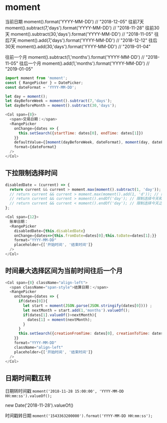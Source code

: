 # moment

当前日期 moment().format('YYYY-MM-DD') // "2018-12-05"
往前7天  moment().subtract(7,'days').format('YYYY-MM-DD')  // "2018-11-28"
往前30天 moment().subtract(30,'days').format('YYYY-MM-DD') // "2018-11-05"
往后7天  moment().add(7,'days').format('YYYY-MM-DD')  // "2018-12-12"
往后30天 moment().add(30,'days').format('YYYY-MM-DD') // "2019-01-04"

往前一个月 moment().subtract(1,'months').format('YYYY-MM-DD') // "2018-11-05"
往后一个月 moment().add(1,'months').format('YYYY-MM-DD') // "2019-01-05"

```js
import moment from 'moment';
const { RangePicker } = DatePicker;
const dateFormat = 'YYYY-MM-DD';

let day = moment();
let dayBeforeWeek = moment().subtract(7,'days');
let dayBeforeMonth = moment().subtract(30,'days');

<Col span={8}>
  <span>交易日期：</span>
  <RangePicker
    onChange={dates => {
      this.setSearch({startTime: dates[0], endTime: dates[1]})
    }}
    defaultValue={[moment(dayBeforeWeek, dateFormat), moment(day, dateFormat)]}
    format={dateFormat}
  />
</Col>
```

## 下拉限制选择时间

```js
disabledDate = (current) => {
  return current && current > moment.max(moment().subtract(1, 'day')); // 限制选择前一天的日期
  // return current && current > moment.max(moment().add(1, 'd')); // 限制选择后一天的日期
  // return current && current > moment().endOf('day'); // 限制选择今天和今天之前的日期
  // return current && current < moment().endOf('day'); // 限制选择今天之后的日期
};

<Col span={12}>
  账单日期：
  <RangePicker
    disabledDate={this.disabledDate}
    onChange={dates=>{this.fromDate=dates[0];this.toDate=dates[1];}}
    format="YYYY-MM-DD"
    placeholder={['开始时间', '结束时间']}
  />
</Col>
```

## 时间最大选择区间为当前时间往后一个月

```js
<Col span={8} className="align-left">
  <span className="span-style">结算日期：</span>
  <RangePicker
    onChange={dates => {
      if(dates[0]){
        let start = moment(JSON.parse(JSON.stringify(dates[0]))) ;
        let nextMonth = start.add(1,'months').valueOf();
        if(dates[1].valueOf()>nextMonth){
          dates[1] = moment(nextMonth);
        }
      }
      this.setSearch({creationFromTime: dates[0], creationToTime: dates[1]})
    }}
    format="YYYY-MM-DD"
    className="align-left"
    placeholder={['开始时间', '结束时间']}
  />
</Col>
```

## 日期时间戳互转

日期转时间戳
`moment('2018-11-28 15:00:00', 'YYYY-MM-DD HH:mm:ss').valueOf();`

new Date('2018-11-28').valueOf()

时间戳转日期
`moment('1543363200000').format('YYYY-MM-DD HH:mm:ss');`
